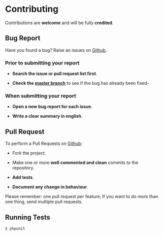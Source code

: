 # Contributing

Contributions are **welcome** and will be fully **credited**.

## Bug Report

Have you found a bug? Raise an issues on [Github](https://github.com/comodojo/rpcclient/issues).

### Prior to submitting your report

- **Search the issue or pull request list first**.

- **Check the [master branch](https://github.com/comodojo/rpcclient)** to see if the bug has already been fixed-

### When submitting your report

- **Open a new bug report for each issue**.

- **Write a clear summary in english**.

## Pull Request

To perform a Pull Requests on [Github](https://github.com/comodojo/rpcclient/pull):

- Fork the project.

- Make one or more **well commented and clean** commits to the repository.

- **Add tests**.

- **Document any change in behaviour**.

Please remember: one pull request per feature; If you want to do more than one thing, send multiple pull requests.

## Running Tests

``` bash
$ phpunit
```
